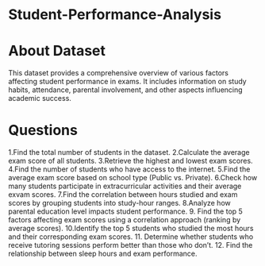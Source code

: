 # Student-Performance-Analysis
# About Dataset
This dataset provides a comprehensive overview of various factors affecting student performance in exams. It includes information on study habits, attendance, parental involvement, and other aspects influencing academic success.
# Questions
1.Find the total number of students in the dataset.
2.Calculate the average exam score of all students.
3.Retrieve the highest and lowest exam scores.
4.Find the number of students who have access to the internet.
5.Find the average exam score based on school type (Public vs. Private).
6.Check how many students participate in extracurricular activities and their average exvam scores.
7.Find the correlation between hours studied and exam scores by grouping students into study-hour ranges.
8.Analyze how parental education level impacts student performance.
9. Find the top 5 factors affecting exam scores using a correlation approach (ranking by average scores).
10.Identify the top 5 students who studied the most hours and their corresponding exam scores.
11. Determine whether students who receive tutoring sessions perform better than those who don’t.
12. Find the relationship between sleep hours and exam performance.
